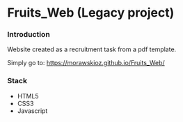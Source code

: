 # Fruits_Web (Legacy project)

### Introduction
Website created as a recruitment task from a pdf template.

Simply go to: <https://morawskioz.github.io/Fruits_Web/>

### Stack
* HTML5
* CSS3
* Javascript
